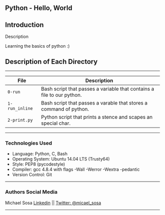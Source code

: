 <!DOCTYPE html>
<html lang="en">
	<body>
			<article>
				<h1>
					Python - Hello, World
				</h1>
				<h2>
					Introduction
				</h2>
				<p>Description</p>
				<p>Learning the basics of python :)</p>
				<h2>
					Description of Each Directory
				</h2>
				<hr>
				<table>
					<thead>
						<tr>
							<th>File</th>
							<th>Description</th>
						</tr>
					</thead>
					<tbody>
						<tr>
							<td><code>0-run</code></td>
							<td>Bash script that passes a variable that contains a file to our python.</td>
						</tr>
						<tr>
							<td><code>1-run_inline</code></td>
							<td>Bash script that passes a varable that stores a command of python.</td>
						</tr>
						<tr>
							<td><code>2-print.py</code></td>
							<td>Python script that prints a stence and scapes an special char.</td>
						</tr>
					</tbody>
				</table>
				<hr>
				<h3>
					Technologies Used
				</h3>
				<ul>
					<li>Language: Python, C, Bash</li>
					<li>Operating System: Ubuntu 14.04 LTS (Trusty64)</li>
					<li>Style: PEP8 (pycodestyle)</li>
					<li>Compiler: gcc 4.8.4 with flags -Wall -Werror -Wextra -pedantic</li>
					<li>Version Control: Git</li>
				</ul>
				<hr>
				<h3>
					Authors Social Media
				</h3>
				<p>Michael Sosa <a href="https://www.linkedin.com/in/michael-sosa/" rel="nofollow">Linkedin</a> || <a href="https://twitter.com/micael_sosa" rel="nofollow">Twitter: @micael_sosa</a></p>
				<hr>
			</article>
	</body>
</html>

